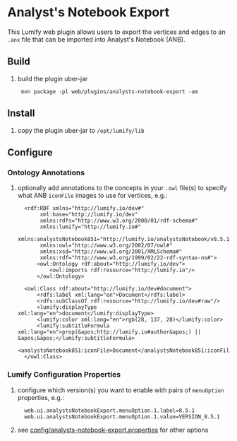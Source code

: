 
# Analyst's Notebook Export

This Lumify web plugin allows users to export the vertices and edges to an `.anx` file that can be imported into
Analyst's Notebook (ANB).

## Build

1. build the plugin uber-jar

        mvn package -pl web/plugins/analysts-notebook-export -am

## Install

1. copy the plugin uber-jar to `/opt/lumify/lib`

## Configure

### Ontology Annotations

1. optionally add annotations to the concepts in your `.owl` file(s) to specify what ANB `iconFile` images to use
for vertices, e.g.:

         <rdf:RDF xmlns="http://lumify.io/dev#"
              xml:base="http://lumify.io/dev"
              xmlns:rdfs="http://www.w3.org/2000/01/rdf-schema#"
              xmlns:lumify="http://lumify.io#"
              xmlns:analystsNotebook851="http://lumify.io/analystsNotebook/v8.5.1#"
              xmlns:owl="http://www.w3.org/2002/07/owl#"
              xmlns:xsd="http://www.w3.org/2001/XMLSchema#"
              xmlns:rdf="http://www.w3.org/1999/02/22-rdf-syntax-ns#">
             <owl:Ontology rdf:about="http://lumify.io/dev">
                 <owl:imports rdf:resource="http://lumify.io"/>
             </owl:Ontology>

         <owl:Class rdf:about="http://lumify.io/dev#document">
             <rdfs:label xml:lang="en">Document</rdfs:label>
             <rdfs:subClassOf rdf:resource="http://lumify.io/dev#raw"/>
             <lumify:displayType xml:lang="en">document</lumify:displayType>
             <lumify:color xml:lang="en">rgb(28, 137, 28)</lumify:color>
             <lumify:subtitleFormula xml:lang="en">prop(&apos;http://lumify.io#author&apos;) || &apos;&apos;</lumify:subtitleFormula>
             <analystsNotebook851:iconFile>Document</analystsNotebook851:iconFile>
         </owl:Class>

### Lumify Configuration Properties

1. configure which version(s) you want to enable with pairs of `menuOption` properties, e.g.:

         web.ui.analystsNotebookExport.menuOption.1.label=8.5.1
         web.ui.analystsNotebookExport.menuOption.1.value=VERSION_8.5.1

1. see [config/analysts-notebook-export.properties](config/analysts-notebook-export.properties) for other options
